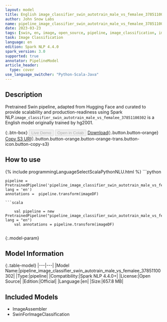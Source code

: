 ```yaml
---
layout: model
title: English image_classifier_swin_autotrain_male_vs_femalee_37851100302 TFSwinForImageClassification from hg2001
author: John Snow Labs
name: pipeline_image_classifier_swin_autotrain_male_vs_femalee_37851100302
date: 2023-03-23
tags: [swin, en, image, open_source, pipeline, image_classification, imagenet]
task: Image Classification
language: en
edition: Spark NLP 4.4.0
spark_version: 3.0
supported: true
annotator: PipelineModel
article_header:
  type: cover
use_language_switcher: "Python-Scala-Java"
---
```


## Description

Pretrained  Swin  pipeline, adapted from Hugging Face and curated to provide scalability and production-readiness using Spark NLP.`image_classifier_swin_autotrain_male_vs_femalee_37851100302` is a English model originally trained by hg2001.

{:.btn-box}
<button class="button button-orange" disabled>Live Demo</button>
<button class="button button-orange" disabled>Open in Colab</button>
[Download](https://s3.amazonaws.com/auxdata.johnsnowlabs.com/public/models/pipeline_image_classifier_swin_autotrain_male_vs_femalee_37851100302_en_4.4.0_3.0_1679587171096.zip){:.button.button-orange}
[Copy S3 URI](s3://auxdata.johnsnowlabs.com/public/models/pipeline_image_classifier_swin_autotrain_male_vs_femalee_37851100302_en_4.4.0_3.0_1679587171096.zip){:.button.button-orange.button-orange-trans.button-icon.button-copy-s3}

## How to use



<div class="tabs-box" markdown="1">
{% include programmingLanguageSelectScalaPythonNLU.html %}
```python

    pipeline = PretrainedPipeline('pipeline_image_classifier_swin_autotrain_male_vs_femalee_37851100302', lang = 'en')
    annotations =  pipeline.transform(imageDF)
    
```
```scala

    val pipeline = new PretrainedPipeline("pipeline_image_classifier_swin_autotrain_male_vs_femalee_37851100302", lang = "en")
    val annotations = pipeline.transform(imageDF)
    
```
</div>

{:.model-param}
## Model Information

{:.table-model}
|---|---|
|Model Name:|pipeline_image_classifier_swin_autotrain_male_vs_femalee_37851100302|
|Type:|pipeline|
|Compatibility:|Spark NLP 4.4.0+|
|License:|Open Source|
|Edition:|Official|
|Language:|en|
|Size:|657.8 MB|

## Included Models

- ImageAssembler
- SwinForImageClassification